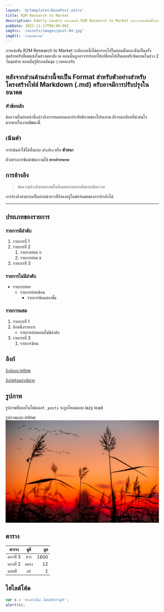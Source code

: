 ```yaml
---
layout: '@/templates/BasePost.astro'
title: R2M Research to Market
description: Ederly Lovers กับงานแข่ง R2M Research to Market และการแข่งพิตช์ในระดับภูมิภาค
pubDate: 2023-11-17T00:00:00Z
imgSrc: '/assets/images/post-04.jpg'
imgAlt: 'ภาพบทความ'
---
```


การแข่งขัน R2M Research to Market ระดับภาคซึ่งได้ตกรอบไปในตอนนั้นและนั่นเป็นครั้งสุดท้ายครับที่ผมแข่งในช่วงมหาลัย
ณ ตอนนั้นถูกอาจารย์บอกให้เปลี่ยนไปเป็นคนพรีเซ้นแทนในช่วง 2 วันสุดท้าย ตอนนั้นรู้สึกกดดันสุด ๆ เลยละครับ

## หลังจากส่วนด้านล่างนี้จะเป็น Format สำหรับตัวอย่างสำหรับโครงสร้างไฟล์ Markdown (.md) ครับอาจมีการปรับปรุงในอนาคต

### หัวข้อหลัก

ข้อความในย่อหน้านี้กล่าวถึงการทดสอบและประสิทธิภาพของโปรแกรม มีรายละเอียดที่น่าสนใจมากมายในงานพัฒนานี้

## เน้นคำ

การเน้นคำใช้ได้ทั้งแบบ _ตัวเอียง_ หรือ **ตัวหนา**

ตัวอย่างการขีดฆ่าข้อความใช้ ~~สองตัวหนอน~~

## การอ้างอิง

> ข้อความอ้างอิงเหมาะสมในอีเมลและตอบกลับแบบข้อความ

การอ้างอิงสามารถเป็นย่อหน้ายาวที่ยังคงอยู่ในฟอร์แมตของการอ้างอิงได้

---

## ประเภทของรายการ

### รายการมีลำดับ

1. รายการที่ 1
2. รายการที่ 2
   1. รายการย่อย ก
   2. รายการย่อย ข
3. รายการที่ 3

### รายการไม่มีลำดับ

- รายการย่อย
  - รายการย่อยซ้อน
    - รายการซ้อนสองชั้น

### รายการผสม

1. รายการที่ 1
2. อีกหนึ่งรายการ
   - รายการย่อยแบบไม่มีลำดับ
3. รายการที่ 3
   1. รายการซ้อน

## ลิงก์

[ลิงก์แบบ inline](https://www.google.com)

[ลิงก์พร้อมคำอธิบาย](https://www.google.com "หน้าแรกของ Google")

## รูปภาพ

รูปภาพที่แนบในโฟลเดอร์ `_posts` จะถูกโหลดแบบ lazy load

รูปภาพแบบ inline:
![ข้อความอธิบายรูป](/src/images/random.jpeg 'ข้อความอธิบายรูป')

## ตาราง

| ตาราง        |      ดูดี      | คูล  |
| ------------- | :-----------: | ---: |
| แถวที่ 3     | ขวา           | 1600 |
| แถวที่ 2     | กลาง          |   12 |
| แถบสี        | เท่           |    1 |

## ไฮไลต์โค้ด

```javascript
var s = 'ตัวอย่างโค้ด JavaScript';
alert(s);
